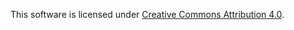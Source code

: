 This software is licensed under [Creative Commons Attribution 4.0](https://creativecommons.org/licenses/by/4.0/).